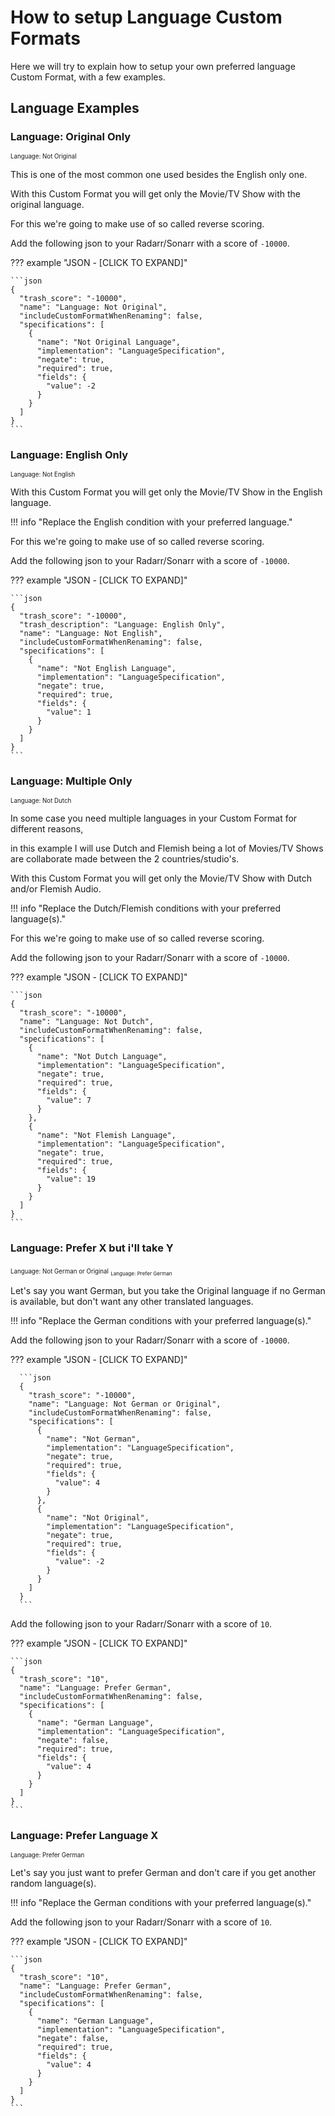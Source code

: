 # How to setup Language Custom Formats

Here we will try to explain how to setup your own preferred language Custom Format, with a few examples.

## Language Examples

### Language: Original Only

<sub><sub>Language: Not Original</sub>

This is one of the most common one used besides the English only one.

With this Custom Format you will get only the Movie/TV Show with the original language.

For this we're going to make use of so called reverse scoring.

Add the following json to your Radarr/Sonarr with a score of `-10000`.

??? example "JSON - [CLICK TO EXPAND]"

    ```json
    {
      "trash_score": "-10000",
      "name": "Language: Not Original",
      "includeCustomFormatWhenRenaming": false,
      "specifications": [
        {
          "name": "Not Original Language",
          "implementation": "LanguageSpecification",
          "negate": true,
          "required": true,
          "fields": {
            "value": -2
          }
        }
      ]
    }
    ```

### Language: English Only

<sub><sub>Language: Not English</sub>

With this Custom Format you will get only the Movie/TV Show in the English language.

!!! info "Replace the English condition with your preferred language."

For this we're going to make use of so called reverse scoring.

Add the following json to your Radarr/Sonarr with a score of `-10000`.

??? example "JSON - [CLICK TO EXPAND]"

    ```json
    {
      "trash_score": "-10000",
      "trash_description": "Language: English Only",
      "name": "Language: Not English",
      "includeCustomFormatWhenRenaming": false,
      "specifications": [
        {
          "name": "Not English Language",
          "implementation": "LanguageSpecification",
          "negate": true,
          "required": true,
          "fields": {
            "value": 1
          }
        }
      ]
    }
    ```

### Language: Multiple Only

<sub><sub>Language: Not Dutch</sub>

In some case you need multiple languages in your Custom Format for different reasons,

in this example I will use Dutch and Flemish being a lot of Movies/TV Shows are collaborate made between the 2 countries/studio's.

With this Custom Format you will get only the Movie/TV Show with Dutch and/or Flemish Audio.

!!! info "Replace the Dutch/Flemish conditions with your preferred language(s)."

For this we're going to make use of so called reverse scoring.

Add the following json to your Radarr/Sonarr with a score of `-10000`.

??? example "JSON - [CLICK TO EXPAND]"

    ```json
    {
      "trash_score": "-10000",
      "name": "Language: Not Dutch",
      "includeCustomFormatWhenRenaming": false,
      "specifications": [
        {
          "name": "Not Dutch Language",
          "implementation": "LanguageSpecification",
          "negate": true,
          "required": true,
          "fields": {
            "value": 7
          }
        },
        {
          "name": "Not Flemish Language",
          "implementation": "LanguageSpecification",
          "negate": true,
          "required": true,
          "fields": {
            "value": 19
          }
        }
      ]
    }
    ```

### Language: Prefer X but i'll take Y

<sub><sub>Language: Not German or Original</sub>
<sub><sub>Language: Prefer German</sub>

Let's say you want German, but you take the Original language if no German is available, but don't want any other translated languages.

!!! info "Replace the German conditions with your preferred language(s)."

Add the following json to your Radarr/Sonarr with a score of `-10000`.

??? example "JSON - [CLICK TO EXPAND]"

      ```json
      {
        "trash_score": "-10000",
        "name": "Language: Not German or Original",
        "includeCustomFormatWhenRenaming": false,
        "specifications": [
          {
            "name": "Not German",
            "implementation": "LanguageSpecification",
            "negate": true,
            "required": true,
            "fields": {
              "value": 4
            }
          },
          {
            "name": "Not Original",
            "implementation": "LanguageSpecification",
            "negate": true,
            "required": true,
            "fields": {
              "value": -2
            }
          }
        ]
      }
      ```

Add the following json to your Radarr/Sonarr with a score of `10`.

??? example "JSON - [CLICK TO EXPAND]"

    ```json
    {
      "trash_score": "10",
      "name": "Language: Prefer German",
      "includeCustomFormatWhenRenaming": false,
      "specifications": [
        {
          "name": "German Language",
          "implementation": "LanguageSpecification",
          "negate": false,
          "required": true,
          "fields": {
            "value": 4
          }
        }
      ]
    }
    ```

### Language: Prefer Language X

<sub><sub>Language: Prefer German</sub>

Let's say you just want to prefer German and don't care if you get another random language(s).

!!! info "Replace the German conditions with your preferred language(s)."

Add the following json to your Radarr/Sonarr with a score of `10`.

??? example "JSON - [CLICK TO EXPAND]"

    ```json
    {
      "trash_score": "10",
      "name": "Language: Prefer German",
      "includeCustomFormatWhenRenaming": false,
      "specifications": [
        {
          "name": "German Language",
          "implementation": "LanguageSpecification",
          "negate": false,
          "required": true,
          "fields": {
            "value": 4
          }
        }
      ]
    }
    ```
